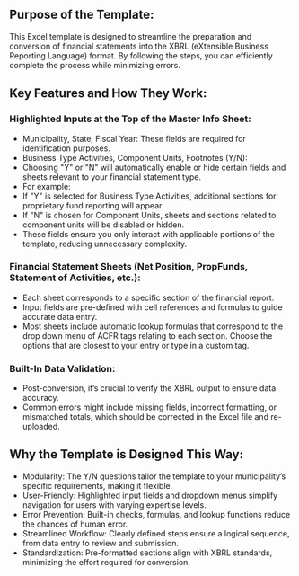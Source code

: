 ## Purpose of the Template:

This Excel template is designed to streamline the preparation and conversion of financial statements into the XBRL (eXtensible Business Reporting Language) format. By following the steps, you can efficiently complete the process while minimizing errors.

## Key Features and How They Work:

### Highlighted Inputs at the Top of the Master Info Sheet:

- Municipality, State, Fiscal Year: These fields are required for identification purposes.
- Business Type Activities, Component Units, Footnotes (Y/N):
- Choosing "Y" or "N" will automatically enable or hide certain fields and sheets relevant to your financial statement type.
- For example:
- If "Y" is selected for Business Type Activities, additional sections for proprietary fund reporting will appear.
- If "N" is chosen for Component Units, sheets and sections related to component units will be disabled or hidden.
- These fields ensure you only interact with applicable portions of the template, reducing unnecessary complexity.
	
### Financial Statement Sheets (Net Position, PropFunds, Statement of Activities, etc.):

- Each sheet corresponds to a specific section of the financial report.
- Input fields are pre-defined with cell references and formulas to guide accurate data entry.
- Most sheets include automatic lookup formulas that correspond to the drop down menu of ACFR tags relating to each section. Choose the options that are closest to your entry or type in a custom tag.

### Built-In Data Validation:

- Post-conversion, it’s crucial to verify the XBRL output to ensure data accuracy.
- Common errors might include missing fields, incorrect formatting, or mismatched totals, which should be corrected in the Excel file and re-uploaded.

## Why the Template is Designed This Way:

- Modularity: The Y/N questions tailor the template to your municipality’s specific requirements, making it flexible.
- User-Friendly: Highlighted input fields and dropdown menus simplify navigation for users with varying expertise levels.
- Error Prevention: Built-in checks, formulas, and lookup functions reduce the chances of human error.
- Streamlined Workflow: Clearly defined steps ensure a logical sequence, from data entry to review and submission.
- Standardization: Pre-formatted sections align with XBRL standards, minimizing the effort required for conversion.
